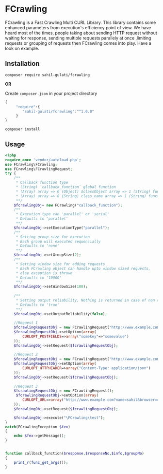 # FCrawling
FCrawling is a Fast Crawling Multi CURL Library. This library contains some enhanced parameters from execution's efficiency point of view. We have heard most of the times, people taking about sending HTTP request without waiting for response, sending multiple requests parallely at once ,limiting requests or grouping of requests then FCrawling comes into play. Have a look on example.

## Installation
`composer require sahil-gulati/fcrawling`

**OR**

Create `composer.json` in your project directory

```javascript
{
     "require":{
        "sahil-gulati/fcrawling":"^1.0.0"
     }
}
```

`composer install`

## Usage
```php
<?php
require_once 'vendor/autoload.php';
use FCrawling\FCrawling;
use FCrawling\FCrawlingRequest;
try {
    /**
     * Callback function type
     * (String) `callback_function` global function
     * (Array) array => 0 (Object) $classObject array => 1 (String) function_name(public) 
     * (Array) array => 0 (String) class_name array => 1 (String) function_name(public static) 
     **/
    $fcrawlingObj= new FCrawling("callback_function");
    /**
     * Execution type can 'parallel' or 'serial'
     * Defaults to 'parallel'
     **/
    $fcrawlingObj->setExecutionType("parallel");
    /**
     * Setting group size for execution
     * Each group will executed sequencially
     * Defaults to 'none'
     **/
    $fcrawlingObj->setGroupSize(2);
    /**
     * Setting window size for adding requests
     * Each FCrawling object can handle upto window sized requests,
     * else exception is thrown
     * Defaults to '10000'
     **/
    $fcrawlingObj->setWindowSize(100);
    
    /**
     * Setting output reliability, Nothing is returned in case of non reliable output
     * Defaults to 'true'
     **/
    $fcrawlingObj->setOutputReliability(false);
    
    //Request 1
    $fcrawlingRequestObj = new FCrawlingRequest("http://www.example.com?name=sahil&browser=chrome");
    $fcrawlingRequestObj->setOption(array(
        CURLOPT_POSTFIELDS=>array("somekey"=>"somevalue")
    ));
    $fcrawlingObj->setRequest($fcrawlingRequestObj);
    
    //Request 2
    $fcrawlingRequestObj = new FCrawlingRequest("http://www.example.com?name=sahil&browser=chrome");
    $fcrawlingRequestObj->setOption(array(
        CURLOPT_HTTPHEADER=>array("Content-Type: application/json")
    ));
    $fcrawlingObj->setRequest($fcrawlingRequestObj);
    
    //Request 3
    $fcrawlingRequestObj = new FCrawlingRequest();
     $fcrawlingRequestObj->setOption(array(
        CURLOPT_URL=>array("http://www.example.com?name=sahil&browser=chrome")
    ));
    $fcrawlingObj->setRequest($fcrawlingRequestObj);

    $fcrawlingObj->execute("\FCrawling\test");
}
catch(FCrawlingException $fex)
{
    echo $fex->getMessage();
}


function callback_function($response,$responseNo,$info,$groupNo)
{
    print_r(func_get_args());
}

```
